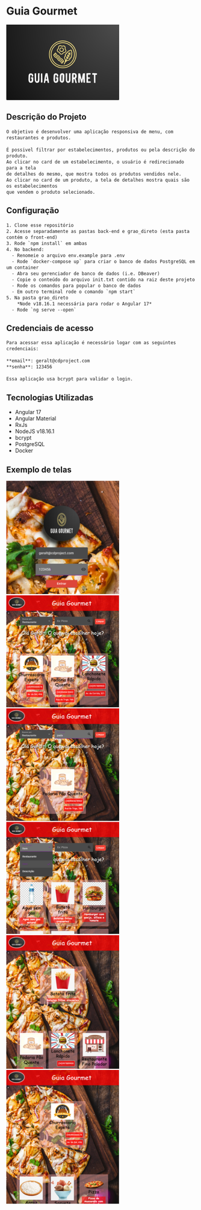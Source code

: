 # Guia Gourmet

<img src="/guiaGourmet/src/assets/images/logo.png" width="300">

## Descrição do Projeto

    O objetivo é desenvolver uma aplicação responsiva de menu, com restaurantes e produtos.
    
    É possivel filtrar por estabelecimentos, produtos ou pela descrição do produto.
    Ao clicar no card de um estabelecimento, o usuário é redirecionado para a tela
    de detalhes do mesmo, que mostra todos os produtos vendidos nele.
    Ao clicar no card de um produto, a tela de detalhes mostra quais são os estabelecimentos
    que vendem o produto selecionado. 

## Configuração
    1. Clone esse repositório
    2. Acesse separadamente as pastas back-end e grao_direto (esta pasta contém o front-end)
    3. Rode `npm install` em ambas
    4. No backend:
      - Renomeie o arquivo env.example para .env
      - Rode `docker-compose up` para criar o banco de dados PostgreSQL em um container
      - Abra seu gerenciador de banco de dados (i.e. DBeaver)
      - Copie o conteúdo do arquivo init.txt contido na raiz deste projeto
      - Rode os comandos para popular o banco de dados
      - Em outro terminal rode o comando `npm start`
    5. Na pasta grao_direto
        *Node v18.16.1 necessária para rodar o Angular 17*
      - Rode `ng serve --open`
      
## Credenciais de acesso
    Para acessar essa aplicação é necessário logar com as seguintes credenciais:
    
    **email**: geralt@cdproject.com
    **senha**: 123456
    
    Essa aplicação usa bcrypt para validar o login.

## Tecnologias Utilizadas

- Angular 17
- Angular Material
- RxJs
- NodeJS v18.16.1
- bcrypt
- PostgreSQL
- Docker

## Exemplo de telas

<img src="/images/login01.png" width="300">
<img src="/images/home01.png" width="300">
<img src="/images/home02.png" width="300">
<img src="/images/home03.png" width="300">
<img src="/images/item01.png" width="300">
<img src="/images/restaurante01.png" width="300">
